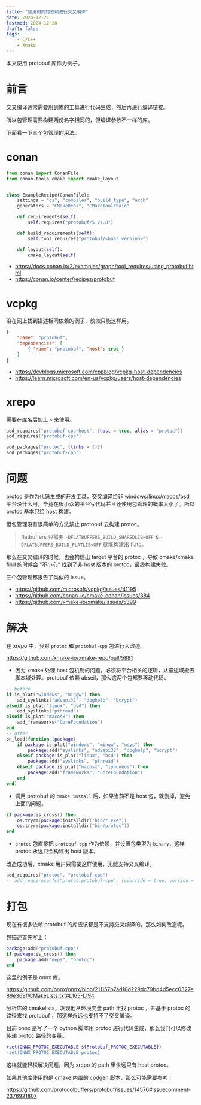 ```yaml
---
title: "使用相同的依赖进行交叉编译"
date: 2024-12-21
lastmod: 2024-12-28
draft: false
tags:
    - C/C++
    - Xmake
---
```


本文使用 protobuf 库作为例子。

# 前言

交叉编译通常需要用到库的工具进行代码生成，然后再进行编译链接。

所以包管理需要构建两份名字相同的，但编译参数不一样的库。

下面看一下三个包管理的用法。

# conan

```python
from conan import ConanFile
from conan.tools.cmake import cmake_layout


class ExampleRecipe(ConanFile):
    settings = "os", "compiler", "build_type", "arch"
    generators = "CMakeDeps", "CMakeToolchain"

    def requirements(self):
        self.requires("protobuf/5.27.0")

    def build_requirements(self):
        self.tool_requires("protobuf/<host_version>")

    def layout(self):
        cmake_layout(self)
```

- https://docs.conan.io/2/examples/graph/tool_requires/using_protobuf.html
- https://conan.io/center/recipes/protobuf

# vcpkg

没在网上找到描述相同依赖的例子，貌似只能这样用。

```json
{
    "name": "protobuf",
    "dependencies": [
        { "name": "protobuf", "host": true }
    ]
}
```

- https://devblogs.microsoft.com/cppblog/vcpkg-host-dependencies
- https://learn.microsoft.com/en-us/vcpkg/users/host-dependencies

# xrepo

需要在库名后加上 `~` 来使用。

```lua
add_requires("protobuf-cpp~host", {host = true, alias = "protoc"})
add_requires("protobuf-cpp")

add_packages("protoc", {links = {}})
add_packages("protobuf-cpp")
```

# 问题

protoc 是作为代码生成的开发工具，交叉编译给非 windows/linux/macos/bsd 平台没什么用，毕竟在很小众的平台写代码并且还使用包管理的概率太小了。所以 protoc 基本只给 host 构建。

但包管理没有很简单的方法禁止 protobuf 去构建 protoc。

> flatbuffers 只需要 `-DFLATBUFFERS_BUILD_SHAREDLIB=OFF` & `-DFLATBUFFERS_BUILD_FLATLIB=OFF` 就能构建出 flatc。

那么在交叉编译的时候，也会构建出 target 平台的 protoc ，导致 cmake/xmake find 的时候会 "不小心" 找到了非 host 版本的 protoc，最终构建失败。

三个包管理都报告了类似的 issue。

- https://github.com/microsoft/vcpkg/issues/41195
- https://github.com/conan-io/cmake-conan/issues/384
- https://github.com/xmake-io/xmake/issues/5399

# 解决

在 xrepo 中，我对 `protoc` 和 `protobuf-cpp` 包进行大改造。

https://github.com/xmake-io/xmake-repo/pull/5881

- 因为 xmake 处理 host 包机制的问题，必须将平台相关的逻辑，从描述域搬去脚本域处理。protobuf 依赖 abseil，那么这两个包都要移动代码。
```lua
-- before
if is_plat("windows", "mingw") then
    add_syslinks("advapi32", "dbghelp", "bcrypt")
elseif is_plat("linux", "bsd") then
    add_syslinks("pthread")
elseif is_plat("macosx") then
    add_frameworks("CoreFoundation")
end
-- after
on_load(function (package)
    if package:is_plat("windows", "mingw", "msys") then
        package:add("syslinks", "advapi32", "dbghelp", "bcrypt")
    elseif package:is_plat("linux", "bsd") then
        package:add("syslinks", "pthread")
    elseif package:is_plat("macosx", "iphoneos") then
        package:add("frameworks", "CoreFoundation")
    end
end)
```

- 调用 protobuf 的 `cmake install` 后，如果当前不是 host 包，就删掉，避免上面的问题。

```lua
if package:is_cross() then
    os.tryrm(package:installdir("bin/*.exe"))
    os.tryrm(package:installdir("bin/protoc"))
end
```

- `protoc` 包直接把 `protobuf-cpp` 作为依赖，并设置包类型为 `binary`，这样 protoc 永远只会构建出 host 版本。

改造成功后，xmake 用户只需要这样使用，无缝支持交叉编译。

```lua
add_requires("protoc", "protobuf-cpp")
-- add_requireconfs("protoc.protobuf-cpp", {override = true, version = "28.0"})
```

# 打包

现在有很多依赖 protobuf 的库应该都是不支持交叉编译的，那么如何改造呢。

包描述首先写上：

```lua
package:add("protobuf-cpp")
if package:is_cross() then
    package:add("deps", "protoc")
end
```

这里的例子是 onnx 库。

https://github.com/onnx/onnx/blob/211157b7ad16d229dc79bd4d5ecc0327e89e369f/CMakeLists.txt#L165-L194

分析库的 cmakelists，发现他从环境变量 path 里找 protoc ，并基于 protoc 的路径来找 protobuf ，那这样永远也支持不了交叉编译。

目前 onnx 是写了一个 python 脚本用 protoc 进行代码生成，那么我们可以修改 传递 protoc 路径的变量。
```patch
+set(ONNX_PROTOC_EXECUTABLE ${Protobuf_PROTOC_EXECUTABLE})
-set(ONNX_PROTOC_EXECUTABLE protoc)
```

这样就能轻松解决问题，因为 xrepo 的 path 里永远只有 host protoc。

如果其他库使用的是 cmake 内置的 codgen 脚本，那么可能需要参考：

https://github.com/protocolbuffers/protobuf/issues/14576#issuecomment-2376921807
